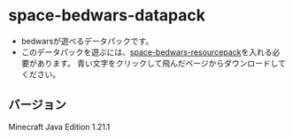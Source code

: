 # space-bedwars-datapack
- bedwarsが遊べるデータパックです。
- このデータパックを遊ぶには、[space-bedwars-resourcepack](https://github.com/spaceriku13/space-bedwars-resourcepack)を入れる必要があります。
青い文字をクリックして飛んだページからダウンロードしてください。
## バージョン
 Minecraft Java Edition 1.21.1
